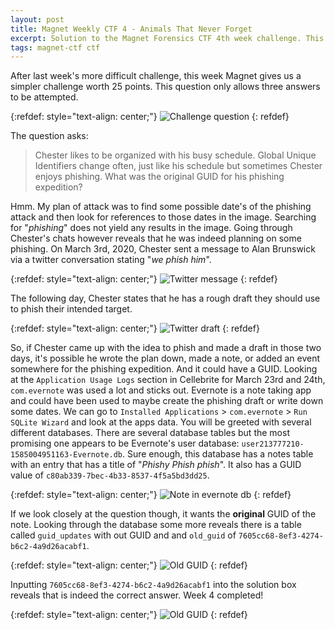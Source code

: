 ```yaml
---
layout: post
title: Magnet Weekly CTF 4 - Animals That Never Forget 
excerpt: Solution to the Magnet Forensics CTF 4th week challenge. This week's challenge asks us to find a GUID value for when the user made a phishing attempt.
tags: magnet-ctf ctf
---
```


After last week's more difficult challenge, this week Magnet gives us a simpler challenge worth 25 points. This question only allows three answers to be attempted.

{:refdef: style="text-align: center;"}
![Challenge question](https://starwarsfan2099.github.io/public/2020-11-2/question.JPG)
{: refdef}

The question asks:

> Chester likes to be organized with his busy schedule. Global Unique Identifiers change often, just like his schedule but sometimes Chester enjoys phishing. What was the original GUID for his phishing expedition?

Hmm. My plan of attack was to find some possible date's of the phishing attack and then look for references to those dates in the image. Searching for "*phishing*" does not yield any results in the image. Going through Chester's chats however reveals that he was indeed planning on some phishing. On March 3rd, 2020, Chester sent a message to Alan Brunswick via a twitter conversation stating "*we phish him*". 

{:refdef: style="text-align: center;"}
![Twitter message](https://starwarsfan2099.github.io/public/2020-11-2/phish.JPG)
{: refdef}

The following day, Chester states that he has a rough draft they should use to phish their intended target. 

{:refdef: style="text-align: center;"}
![Twitter draft](https://starwarsfan2099.github.io/public/2020-11-2/draft.JPG)
{: refdef}

So, if Chester came up with the idea to phish and made a draft in those two days, it's possible he wrote the plan down, made a note, or added an event somewhere for the phishing expedition. And it could have a GUID. Looking at the `Application Usage Logs` section in Cellebrite for March 23rd and 24th,  `com.evernote` was used a lot and sticks out. Evernote is a note taking app and could have been used to maybe create the phishing draft or write down some dates. We can go to `Installed Applications` > `com.evernote` > `Run SQLite Wizard` and look at the apps data. You will be greeted with several different databases. There are several database tables but the most promising one appears to be Evernote's user database: `user213777210-1585004951163-Evernote.db`. Sure enough, this database has a notes table with an entry that has a title of "*Phishy Phish phish*". It also has a GUID value of `c80ab339-7bec-4b33-8537-4f5a5bd3dd25`. 

{:refdef: style="text-align: center;"}
![Note in evernote db](https://starwarsfan2099.github.io/public/2020-11-2/tables_notes.JPG)
{: refdef}

If we look closely at the question though, it wants the **original** GUID of the note. Looking through the database some more reveals there is a table called `guid_updates` with out GUID and and `old_guid` of `7605cc68-8ef3-4274-b6c2-4a9d26acabf1`.

{:refdef: style="text-align: center;"}
![Old GUID](https://starwarsfan2099.github.io/public/2020-11-2/tables_old_guid.JPG)
{: refdef}

Inputting `7605cc68-8ef3-4274-b6c2-4a9d26acabf1` into the solution box reveals that is indeed the correct answer. Week 4 completed!

{:refdef: style="text-align: center;"}
![Old GUID](https://starwarsfan2099.github.io/public/2020-11-2/solved.JPG)
{: refdef}